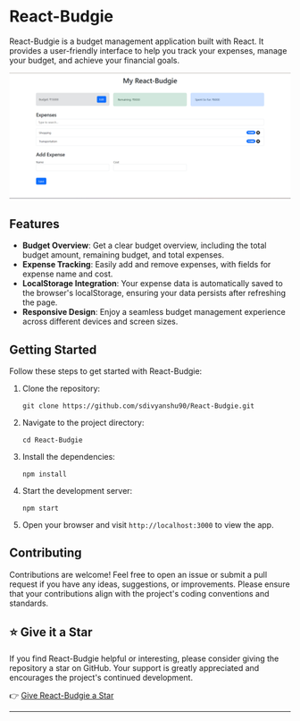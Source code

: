# React-Budgie

React-Budgie is a budget management application built with React. It provides a user-friendly interface to help you track your expenses, manage your budget, and achieve your financial goals.

![React-Budgie Screenshot](screenshot.png)

## Features

- **Budget Overview**: Get a clear budget overview, including the total budget amount, remaining budget, and total expenses.
- **Expense Tracking**: Easily add and remove expenses, with fields for expense name and cost.
- **LocalStorage Integration**: Your expense data is automatically saved to the browser's localStorage, ensuring your data persists after refreshing the page.
- **Responsive Design**: Enjoy a seamless budget management experience across different devices and screen sizes.

## Getting Started

Follow these steps to get started with React-Budgie:

1. Clone the repository:

   ``` shell
   git clone https://github.com/sdivyanshu90/React-Budgie.git
   ```

2. Navigate to the project directory:

   ``` shell
   cd React-Budgie
   ```

3. Install the dependencies:

   ``` shell
   npm install
   ```

4. Start the development server:

   ``` shell
   npm start
   ```

5. Open your browser and visit `http://localhost:3000` to view the app.

## Contributing

Contributions are welcome! Feel free to open an issue or submit a pull request if you have any ideas, suggestions, or improvements. Please ensure that your contributions align with the project's coding conventions and standards.


## ⭐️ Give it a Star

If you find React-Budgie helpful or interesting, please consider giving the repository a star on GitHub. Your support is greatly appreciated and encourages the project's continued development.

👉 [Give React-Budgie a Star](https://github.com/sdivyanshu90/React-Budgie)

---
